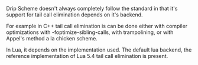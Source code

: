 Drip Scheme doesn't always completely follow the standard in that it's support for tail call elimination depends on it's backend.

For example in C++ tail call elimination is can be done either with compiler optimizations with -foptimize-sibling-calls, with trampolining, or with Appel's method a la chicken scheme.

In Lua, it depends on the implementation used. The default lua backend, the reference implementation of Lua 5.4 tail call elimination is present.
